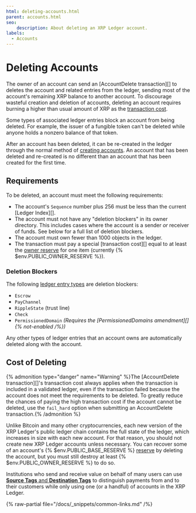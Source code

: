 ```yaml
---
html: deleting-accounts.html
parent: accounts.html
seo:
    description: About deleting an XRP Ledger account.
labels:
  - Accounts
---
```

# Deleting Accounts

The owner of an account can send an [AccountDelete transaction][] to deletes the account and related entries from the ledger, sending most of the account's remaining XRP balance to another account. To discourage wasteful creation and deletion of accounts, deleting an account requires burning a higher than usual amount of XRP as the [transaction cost](../transactions/transaction-cost.md).

Some types of associated ledger entries block an account from being deleted. For example, the issuer of a fungible token can't be deleted while anyone holds a nonzero balance of that token.

After an account has been deleted, it can be re-created in the ledger through the normal method of [creating accounts](index.md#creating-accounts). An account that has been deleted and re-created is no different than an account that has been created for the first time.

## Requirements

To be deleted, an account must meet the following requirements:

- The account's `Sequence` number plus 256 must be less than the current [Ledger Index][].
- The account must not have any "deletion blockers" in its owner directory. This includes cases where the account is a sender _or_ receiver of funds. See below for a full list of deletion blockers.
- The account must own fewer than 1000 objects in the ledger.
- The transaction must pay a special [transaction cost][] equal to at least the [owner reserve](reserves.md) for one item (currently {% $env.PUBLIC_OWNER_RESERVE %}).

### Deletion Blockers

The following [ledger entry types](../../references/protocol/ledger-data/ledger-entry-types/index.md) are deletion blockers:

- `Escrow`
- `PayChannel`
- `RippleState` (trust line)
- `Check`
- `PermissionedDomain` _(Requires the [PermissionedDomains amendment][] {% not-enabled /%})_

Any other types of ledger entries that an account owns are automatically deleted along with the account.

## Cost of Deleting

{% admonition type="danger" name="Warning" %}The [AccountDelete transaction][]'s transaction cost always applies when the transaction is included in a validated ledger, even if the transaction failed because the account does not meet the requirements to be deleted. To greatly reduce the chances of paying the high transaction cost if the account cannot be deleted, use the `fail_hard` option when submitting an AccountDelete transaction.{% /admonition %}

Unlike Bitcoin and many other cryptocurrencies, each new version of the XRP Ledger's public ledger chain contains the full state of the ledger, which increases in size with each new account. For that reason, you should not create new XRP Ledger accounts unless necessary. You can recover some of an account's {% $env.PUBLIC_BASE_RESERVE %} [reserve](reserves.md) by deleting the account, but you must still destroy at least {% $env.PUBLIC_OWNER_RESERVE %} to do so.

Institutions who send and receive value on behalf of many users can use [**Source Tags** and **Destination Tags**](../transactions/source-and-destination-tags.md) to distinguish payments from and to their customers while only using one (or a handful) of accounts in the XRP Ledger.

{% raw-partial file="/docs/_snippets/common-links.md" /%}
